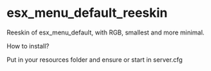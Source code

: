 # esx_menu_default_reeskin
Reeskin of esx_menu_default, with RGB, smallest and more minimal.

How to install?

Put in your resources folder and ensure or start in server.cfg 
